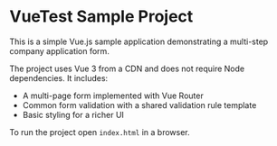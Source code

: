 # VueTest Sample Project

This is a simple Vue.js sample application demonstrating a multi-step company application form.

The project uses Vue 3 from a CDN and does not require Node dependencies. It includes:

- A multi-page form implemented with Vue Router
- Common form validation with a shared validation rule template
- Basic styling for a richer UI

To run the project open `index.html` in a browser.
